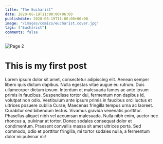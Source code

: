 ```yaml
---
title: "The Eucharist"
date: 2020-06-19T11:00:00+06:00
publishdate: 2020-06-19T11:00:00+06:00
image: "/images/comics/eucharist.cover.jpg"
tags: ["Eucharist"]
comments: false
---
```

![Page 2](/images/comics/eucharist.cover.jpg "Joe Catholic Episode 2, Page 2")

# This is my first post
Lorem ipsum dolor sit amet, consectetur adipiscing elit. Aenean semper libero quis dictum dapibus. Nulla egestas vitae augue eu rutrum. Duis ullamcorper dictum ipsum. Interdum et malesuada fames ac ante ipsum primis in faucibus. Suspendisse tortor dui, fermentum non dapibus id, volutpat non odio. Vestibulum ante ipsum primis in faucibus orci luctus et ultrices posuere cubilia Curae; Maecenas fringilla tempus urna ac laoreet. Curabitur sed bibendum lectus. Vivamus gravida venenatis porttitor. Phasellus aliquet nibh vel accumsan malesuada. Nulla nibh enim, auctor nec rhoncus a, pulvinar at tortor. Donec sodales consequat dolor et condimentum. Praesent convallis massa sit amet ultrices porta. Sed commodo, odio et porttitor fringilla, mi tortor sodales nulla, a fermentum dolor mi pulvinar mi!
